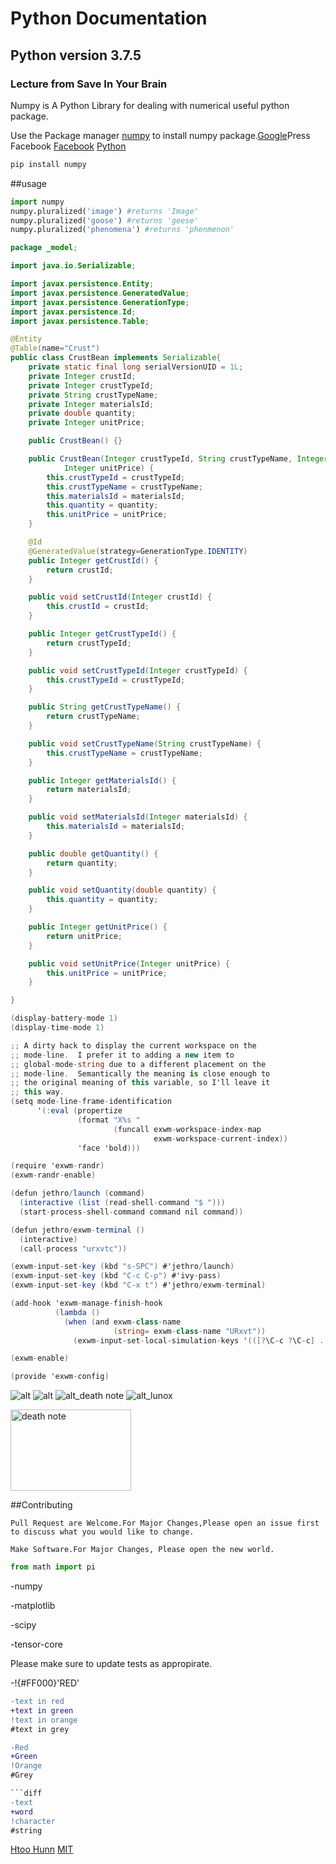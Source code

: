 # Python Documentation 

## Python version 3.7.5

### Lecture from Save In Your Brain

Numpy is A Python Library for dealing with numerical useful python package.

Use the Package manager [numpy](https://pip.pypa.io/en/stable/) to install numpy package.[Google](google.com)Press Facebook
[Facebook](www.facebook.com)
[Python](https://www.python.org/)

```bash
pip install numpy
```

##usage

```python
import numpy
numpy.pluralized('image') #returns 'Image'
numpy.pluralized('goose') #returns 'geese'
numpy.pluralized('phenomena') #returns 'phenmenon'
```

```java
package _model;

import java.io.Serializable;

import javax.persistence.Entity;
import javax.persistence.GeneratedValue;
import javax.persistence.GenerationType;
import javax.persistence.Id;
import javax.persistence.Table;

@Entity
@Table(name="Crust")
public class CrustBean implements Serializable{
	private static final long serialVersionUID = 1L;
	private Integer crustId;
	private Integer crustTypeId;
	private String crustTypeName;
	private Integer materialsId;
	private double quantity;
	private Integer unitPrice;

	public CrustBean() {}

	public CrustBean(Integer crustTypeId, String crustTypeName, Integer materialsId, double quantity,
			Integer unitPrice) {
		this.crustTypeId = crustTypeId;
		this.crustTypeName = crustTypeName;
		this.materialsId = materialsId;
		this.quantity = quantity;
		this.unitPrice = unitPrice;
	}

	@Id
	@GeneratedValue(strategy=GenerationType.IDENTITY)
	public Integer getCrustId() {
		return crustId;
	}

	public void setCrustId(Integer crustId) {
		this.crustId = crustId;
	}

	public Integer getCrustTypeId() {
		return crustTypeId;
	}

	public void setCrustTypeId(Integer crustTypeId) {
		this.crustTypeId = crustTypeId;
	}

	public String getCrustTypeName() {
		return crustTypeName;
	}

	public void setCrustTypeName(String crustTypeName) {
		this.crustTypeName = crustTypeName;
	}

	public Integer getMaterialsId() {
		return materialsId;
	}

	public void setMaterialsId(Integer materialsId) {
		this.materialsId = materialsId;
	}

	public double getQuantity() {
		return quantity;
	}

	public void setQuantity(double quantity) {
		this.quantity = quantity;
	}

	public Integer getUnitPrice() {
		return unitPrice;
	}

	public void setUnitPrice(Integer unitPrice) {
		this.unitPrice = unitPrice;
	}

}
```
```c#
(display-battery-mode 1)
(display-time-mode 1)

;; A dirty hack to display the current workspace on the
;; mode-line.  I prefer it to adding a new item to
;; global-mode-string due to a different placement on the
;; mode-line.  Semantically the meaning is close enough to
;; the original meaning of this variable, so I'll leave it
;; this way.
(setq mode-line-frame-identification
      '(:eval (propertize
               (format "X%s "
                       (funcall exwm-workspace-index-map
                                exwm-workspace-current-index))
               'face 'bold)))

(require 'exwm-randr)
(exwm-randr-enable)

(defun jethro/launch (command)
  (interactive (list (read-shell-command "$ ")))
  (start-process-shell-command command nil command))

(defun jethro/exwm-terminal ()
  (interactive)
  (call-process "urxvtc"))

(exwm-input-set-key (kbd "s-SPC") #'jethro/launch)
(exwm-input-set-key (kbd "C-c C-p") #'ivy-pass)
(exwm-input-set-key (kbd "C-x t") #'jethro/exwm-terminal)

(add-hook 'exwm-manage-finish-hook
          (lambda ()
            (when (and exwm-class-name
                       (string= exwm-class-name "URxvt"))
              (exwm-input-set-local-simulation-keys '(([?\C-c ?\C-c] . ?\C-c))))))

(exwm-enable)

(provide 'exwm-config)
```

![alt](https://www.stellaandchewys.com/wp-content/uploads/maplechristmas.jpg)
![alt](https://static01.nyt.com/images/2014/01/28/science/28SLOT_SPAN/28SLOT-jumbo.jpg)
![alt_death note](https://www.thecinemaholic.com/wp-content/uploads/2018/07/Death-Note-release-date-1024x500.jpg)
![alt_lunox](https://pm1.narvii.com/7433/c9d9e67cb050302f89214478c1584857cfa3368fr1-1242-771v2_hq.jpg)

<img src="https://www.thecinemaholic.com/wp-content/uploads/2018/07/Death-Note-release-date-1024x500.jpg" alt="death note" width="193" height="130">

                                                                                                                                                

##Contributing

```
Pull Request are Welcome.For Major Changes,Please open an issue first to discuss what you would like to change.
```

```
Make Software.For Major Changes, Please open the new world.
```

```python
from math import pi
```
-numpy

-matplotlib

-scipy

-tensor-core

Please make sure to update tests as appropirate.

-!{#FF000}'RED'

```diff
-text in red
+text in green
!text in orange
#text in grey
```
```diff
-Red
+Green
!Orange
#Grey

```diff
-text 
+word
!character
#string
```
[Htoo Hunn](https://www.facebook.com/profile.php?id=100012260919102)
[MIT](https://choosealicense.com/licenses/mit/)
